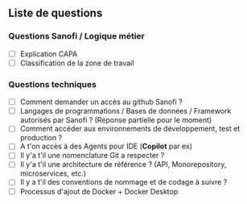 ## Liste de questions

### Questions Sanofi / Logique métier

- [ ] Explication CAPA 
- [ ] Classification de la zone de travail 

### Questions techniques 

- [ ] Comment demander un accès au github Sanofi ?
- [ ] Langages de programmations / Bases de données / Framework autorisés par Sanofi ? (Réponse partielle pour le moment)
- [ ]  Comment accéder aux environnements de développement, test et production ?
- [ ]  A t'on accès à des Agents pour IDE (**Copilot** par ex) 
- [ ]  Il y'a t'il une nomenclature Git a respecter ? 
- [ ]  Il y'a t'il une architecture de référence ? (API, Monorepository, microservices, etc.)
- [ ]  Il y a t'il des conventions de nommage et de codage à suivre ?
- [ ]  Processus d'ajout de Docker + Docker Desktop